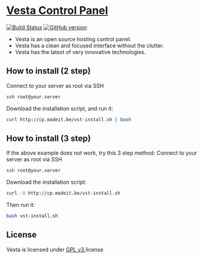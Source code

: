 [Vesta Control Panel](http://vestacp.com/)
==================================================

[![Build Status](https://travis-ci.org/madeITBelgium/vesta.svg?branch=master)](https://travis-ci.org/madeITBelgium/vesta)
[![GitHub version](https://badge.fury.io/gh/madeITBelgium%2Fvesta.svg)](https://badge.fury.io/gh/madeITBelgium%2Fvesta)

* Vesta is an open source hosting control panel.
* Vesta has a clean and focused interface without the clutter.
* Vesta has the latest of very innovative technologies.

How to install (2 step)
----------------------------
Connect to your server as root via SSH
```bash
ssh root@your.server
```

Download the installation script, and run it:
```bash
curl http://cp.madeit.be/vst-install.sh | bash
```

How to install (3 step)
----------------------------
If the above example does not work, try this 3 step method:
Connect to your server as root via SSH
```bash
ssh root@your.server
```

Download the installation script:
```bash
curl -O http://cp.madeit.be/vst-install.sh
```
Then run it:
```bash
bash vst-install.sh
```

License
----------------------------
Vesta is licensed under  [GPL v3 ](https://github.com/madeITBelgium/vesta/blob/master/LICENSE) license


